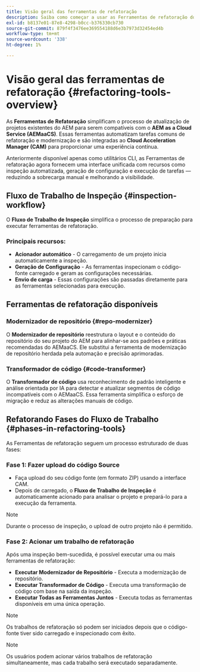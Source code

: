 ```yaml
---
title: Visão geral das ferramentas de refatoração
description: Saiba como começar a usar as Ferramentas de refatoração do AEM
exl-id: b8137e01-87e8-4298-b0cc-b376330cb730
source-git-commit: 879f4f3476ee369554188d6e3b7973d32454ed4b
workflow-type: tm+mt
source-wordcount: '338'
ht-degree: 1%

---
```


<!-- Alexandru: temporarily commeting this out, since it breaks validation

>[!CONTEXTUALHELP]
>id="aemcloud_rs_overview"
>title="Overview"
>abstract="Refactoring Tools is a solution developed by Adobe to help refactor existing AEM projects for compatibility with AEM as a Cloud Service. The tools are executed via Cloud Acceleration Manager (CAM) and automate key modernization tasks."
>additional-url="https://experienceleague.adobe.com/docs/experience-manager-cloud-service/content/migration-journey/cloud-migration/content-transfer-tool/guidelines-best-practices-content-transfer-tool.html" text="Guidelines and Best Practices"

-->

# Visão geral das ferramentas de refatoração {#refactoring-tools-overview}

As **Ferramentas de Refatoração** simplificam o processo de atualização de projetos existentes do AEM para serem compatíveis com o **AEM as a Cloud Service (AEMaaCS)**. Essas ferramentas automatizam tarefas comuns de refatoração e modernização e são integradas ao **Cloud Acceleration Manager (CAM)** para proporcionar uma experiência contínua.

Anteriormente disponível apenas como utilitários CLI, as Ferramentas de refatoração agora fornecem uma interface unificada com recursos como inspeção automatizada, geração de configuração e execução de tarefas — reduzindo a sobrecarga manual e melhorando a visibilidade.

## Fluxo de Trabalho de Inspeção {#inspection-workflow}

O **Fluxo de Trabalho de Inspeção** simplifica o processo de preparação para executar ferramentas de refatoração.

### Principais recursos:

* **Acionador automático** - O carregamento de um projeto inicia automaticamente a inspeção.
* **Geração de Configuração** - As ferramentas inspecionam o código-fonte carregado e geram as configurações necessárias.
* **Envio de carga** - Essas configurações são passadas diretamente para as ferramentas selecionadas para execução.

## Ferramentas de refatoração disponíveis

### Modernizador de repositório {#repo-modernizer}

O **Modernizador de repositório** reestrutura o layout e o conteúdo do repositório do seu projeto do AEM para alinhar-se aos padrões e práticas recomendadas do AEMaaCS. Ele substitui a ferramenta de modernização de repositório herdada pela automação e precisão aprimoradas.

### Transformador de código {#code-transformer}

O **Transformador de código** usa reconhecimento de padrão inteligente e análise orientada por IA para detectar e atualizar segmentos de código incompatíveis com o AEMaaCS. Essa ferramenta simplifica o esforço de migração e reduz as alterações manuais de código.

## Refatorando Fases do Fluxo de Trabalho {#phases-in-refactoring-tools}

As Ferramentas de refatoração seguem um processo estruturado de duas fases:

### Fase 1: Fazer upload do código Source

* Faça upload do seu código fonte (em formato ZIP) usando a interface CAM.
* Depois de carregado, o **Fluxo de Trabalho de Inspeção** é automaticamente acionado para analisar o projeto e prepará-lo para a execução da ferramenta.

>[!NOTE]
>Durante o processo de inspeção, o upload de outro projeto não é permitido.

### Fase 2: Acionar um trabalho de refatoração

Após uma inspeção bem-sucedida, é possível executar uma ou mais ferramentas de refatoração:

* **Executar Modernizador de Repositório** - Executa a modernização de repositório.
* **Executar Transformador de Código** - Executa uma transformação de código com base na saída da inspeção.
* **Executar Todas as Ferramentas Juntos** - Executa todas as ferramentas disponíveis em uma única operação.

>[!NOTE]
>Os trabalhos de refatoração só podem ser iniciados depois que o código-fonte tiver sido carregado e inspecionado com êxito.

>[!NOTE]
>Os usuários podem acionar vários trabalhos de refatoração simultaneamente, mas cada trabalho será executado separadamente.

